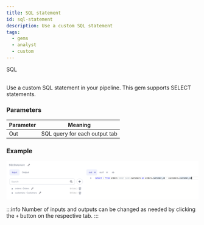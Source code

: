 ```yaml
---
title: SQL statement
id: sql-statement
description: Use a custom SQL statement
tags:
  - gems
  - analyst
  - custom
---
```


<span class="badge">SQL</span><br/><br/>

Use a custom SQL statement in your pipeline. This gem supports SELECT statements.

### Parameters

| Parameter | Meaning                       |
| --------- | ----------------------------- |
| Out       | SQL query for each output tab |

### Example

![SQL example 1](./img/sqlstatement_eg_1.png)

:::info
Number of inputs and outputs can be changed as needed by clicking the `+` button on the respective tab.
:::
